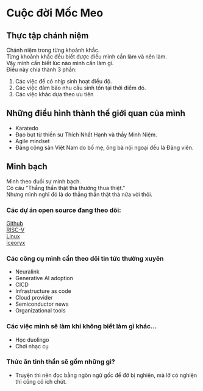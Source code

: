 # Cuộc đời Mốc Meo
## Thực tập chánh niệm
Chánh niệm trong từng khoảnh khắc.  
Từng khoảnh khắc đều biết được điều mình cần làm và nên làm.  
Vậy mình cần biết lúc nào mình cần làm gì.  
Điều này chia thành 3 phần:
1. Các việc để có nhịp sinh hoạt điều độ.  
2. Các việc đảm bảo nhu cầu sinh tồn tại thời điểm đó.  
3. Các việc khác dựa theo ưu tiên  

## Những điều hình thành thế giới quan của mình
* Karatedo
* Đạo bụt từ thiền sư Thích Nhất Hạnh và thầy Minh Niệm.
* Agile mindset
* Đảng cộng sản Việt Nam do bố mẹ, ông bà nội ngoại đều là Đảng viên.

## Minh bạch
Mình theo đuổi sự minh bạch.  
Có câu "Thẳng thắn thật thà thường thua thiệt."  
Nhưng mình nghĩ đó là do thẳng thắn thật thà nửa vời thôi.

### Các dự án open source đang theo dõi:  
[Github](https://github.com/github)  
[RISC-V](https://github.com/riscv)  
[Linux](https://github.com/torvalds/linux)  
[iceoryx](https://github.com/eclipse-iceoryx/iceoryx)  

### Các công cụ mình cần theo dõi tin tức thường xuyên  
* Neuralink  
* Generative AI adoption  
* CICD  
* Infrastructure as code  
* Cloud provider  
* Semiconductor news  
* Organizational tools  

### Các việc mình sẽ làm khi không biết làm gì khác... 
* Học duolingo
* Chơi nhạc cụ
### Thức ăn tinh thần sẽ gồm những gì?
* Truyện thì nên đọc bằng ngôn ngữ gốc để đỡ bị nghiện, mà lỡ có nghiện thì cũng có ích chút.


